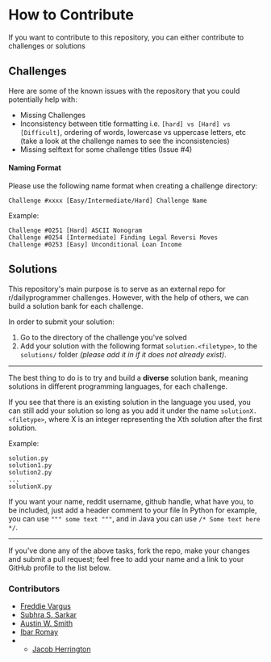 # How to Contribute

If you want to contribute to this repository, you can either contribute to challenges or solutions


## Challenges

Here are some of the known issues with the repository that you could potentially help with:

- Missing Challenges
- Inconsistency between title formatting i.e. `[hard] vs [Hard] vs [Difficult]`, ordering of words, lowercase vs uppercase letters, etc (take a look at the challenge names to see the inconsistencies)
- Missing selftext for some challenge titles (Issue #4)

#### Naming Format

Please use the following name format when creating a challenge directory:

`Challenge #xxxx [Easy/Intermediate/Hard] Challenge Name`

Example:

```
Challenge #0251 [Hard] ASCII Nonogram
Challenge #0254 [Intermediate] Finding Legal Reversi Moves
Challenge #0253 [Easy] Unconditional Loan Income
```

## Solutions

This repository's main purpose is to serve as an external repo for r/dailyprogrammer challenges. However, with the help of others, we can build a solution bank for each challenge.

In order to submit your solution:

1. Go to the directory of the challenge you've solved
2. Add your solution with the following format `solution.<filetype>`, to the `solutions/` folder *(please add it in if it does not already exist)*.

-------------
The best thing to do is to try and build a **diverse** solution bank, meaning solutions in different programming languages, for each challenge.

If you see that there is an existing solution in the language you used, you can still add your solution so long as you add it under the name `solutionX.<filetype>`, where X is an integer representing the Xth solution after the first solution.


Example:
```
solution.py
solution1.py
solution2.py
...
solutionX.py
```

If you want your name, reddit username, github handle, what have you, to be included, just add a header comment to your file
In Python for example, you can use `""" some text """`, and in Java you can use `/* Some text here */`.

---------------------

If you've done any of the above tasks, fork the repo, make your changes and submit a pull request; feel free to add your name and a link to your GitHub profile to the list below.


### Contributors
- [Freddie Vargus](http://github.com/FreddieV4)
- [Subhra S. Sarkar](https://github.com/rurtle)
- [Austin W. Smith](https://github.com/AssailantLF)
- [Ibar Romay](https://github.com/rowmatrix)
- - [Jacob Herrington](https://github.com/jacob-on-github)
